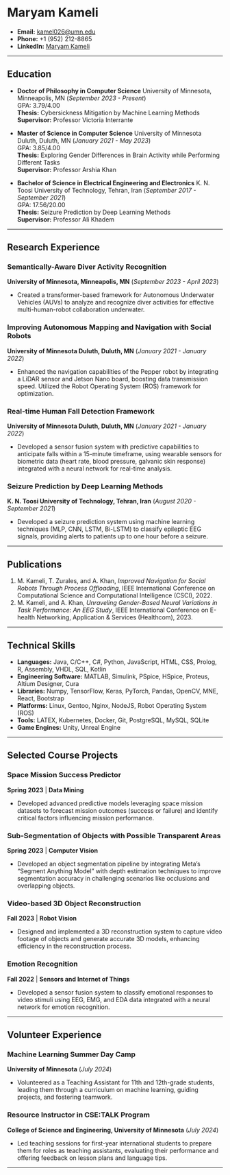 # Maryam Kameli

- **Email:** [kamel026@umn.edu](mailto:kamel026@umn.edu)
- **Phone:** +1 (952) 212-8865
- **LinkedIn:** [Maryam Kameli](https://www.linkedin.com/in/maryam-kameli)

---

## **Education**
- **Doctor of Philosophy in Computer Science**
  University of Minnesota, Minneapolis, MN (_September 2023 - Present_)  
  GPA: 3.79/4.00  
  **Thesis:** Cybersickness Mitigation by Machine Learning Methods  
  **Supervisor:** Professor Victoria Interrante

- **Master of Science in Computer Science**
  University of Minnesota Duluth, Duluth, MN (_January 2021 - May 2023_)  
  GPA: 3.85/4.00  
  **Thesis:** Exploring Gender Differences in Brain Activity while Performing Different Tasks  
  **Supervisor:** Professor Arshia Khan

- **Bachelor of Science in Electrical Engineering and Electronics**
  K. N. Toosi University of Technology, Tehran, Iran (_September 2017 - September 2021_)  
  GPA: 17.56/20.00  
  **Thesis:** Seizure Prediction by Deep Learning Methods  
  **Supervisor:** Professor Ali Khadem

---

## **Research Experience**

### **Semantically-Aware Diver Activity Recognition**  
**University of Minnesota, Minneapolis, MN** (_September 2023 - April 2023_)  
- Created a transformer-based framework for Autonomous Underwater Vehicles (AUVs) to analyze and recognize diver activities for effective multi-human-robot collaboration underwater.

### **Improving Autonomous Mapping and Navigation with Social Robots**  
**University of Minnesota Duluth, Duluth, MN** (_January 2021 - January 2022_)  
- Enhanced the navigation capabilities of the Pepper robot by integrating a LiDAR sensor and Jetson Nano board, boosting data transmission speed. Utilized the Robot Operating System (ROS) framework for optimization.

### **Real-time Human Fall Detection Framework**  
**University of Minnesota Duluth, Duluth, MN** (_January 2021 - January 2022_)  
- Developed a sensor fusion system with predictive capabilities to anticipate falls within a 15-minute timeframe, using wearable sensors for biometric data (heart rate, blood pressure, galvanic skin response) integrated with a neural network for real-time analysis.

### **Seizure Prediction by Deep Learning Methods**  
**K. N. Toosi University of Technology, Tehran, Iran** (_August 2020 - September 2021_)  
- Developed a seizure prediction system using machine learning techniques (MLP, CNN, LSTM, Bi-LSTM) to classify epileptic EEG signals, providing alerts to patients up to one hour before a seizure.

---

## **Publications**
1. M. Kameli, T. Zurales, and A. Khan, *Improved Navigation for Social Robots Through Process Offloading*, IEEE International Conference on Computational Science and Computational Intelligence (CSCI), 2022.
2. M. Kameli, and A. Khan, *Unraveling Gender-Based Neural Variations in Task Performance: An EEG Study*, IEEE International Conference on E-health Networking, Application & Services (Healthcom), 2023.

---

## **Technical Skills**
- **Languages:** Java, C/C++, C#, Python, JavaScript, HTML, CSS, Prolog, R, Assembly, VHDL, SQL, Kotlin
- **Engineering Software:** MATLAB, Simulink, PSpice, HSpice, Proteus, Altium Designer, Cura
- **Libraries:** Numpy, TensorFlow, Keras, PyTorch, Pandas, OpenCV, MNE, React, Bootstrap
- **Platforms:** Linux, Gentoo, Nginx, NodeJS, Robot Operating System (ROS)
- **Tools:** LATEX, Kubernetes, Docker, Git, PostgreSQL, MySQL, SQLite
- **Game Engines:** Unity, Unreal Engine

---

## **Selected Course Projects**

### **Space Mission Success Predictor**  
**Spring 2023** | **Data Mining**  
- Developed advanced predictive models leveraging space mission datasets to forecast mission outcomes (success or failure) and identify critical factors influencing mission performance.

### **Sub-Segmentation of Objects with Possible Transparent Areas**  
**Spring 2023** | **Computer Vision**  
- Developed an object segmentation pipeline by integrating Meta’s “Segment Anything Model” with depth estimation techniques to improve segmentation accuracy in challenging scenarios like occlusions and overlapping objects.

### **Video-based 3D Object Reconstruction**  
**Fall 2023** | **Robot Vision**  
- Designed and implemented a 3D reconstruction system to capture video footage of objects and generate accurate 3D models, enhancing efficiency in the reconstruction process.

### **Emotion Recognition**  
**Fall 2022** | **Sensors and Internet of Things**  
- Developed a sensor fusion system to classify emotional responses to video stimuli using EEG, EMG, and EDA data integrated with a neural network for emotion recognition.

---

## **Volunteer Experience**

### **Machine Learning Summer Day Camp**  
**University of Minnesota** (_July 2024_)  
- Volunteered as a Teaching Assistant for 11th and 12th-grade students, leading them through a curriculum on machine learning, guiding projects, and fostering teamwork.

### **Resource Instructor in CSE:TALK Program**  
**College of Science and Engineering, University of Minnesota** (_July 2024_)  
- Led teaching sessions for first-year international students to prepare them for roles as teaching assistants, evaluating their performance and offering feedback on lesson plans and language tips.

---


